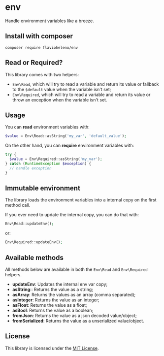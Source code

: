 # env
Handle environment variables like a breeze.

## Install with composer

```shell
composer require flavioheleno/env
```

## Read or Required?

This library comes with two helpers:
 - `Env\Read`, which will try to read a variable and return its value or fallback to the `$default` value when the variable isn't set;
 - `Env\Required`, which will try to read a variable and return its value or throw an exception when the variable isn't set.

## Usage

You can **read** environment variables with:

```php
$value = Env\Read::asString('my_var', 'default_value');
```

On the other hand, you can **require** environment variables with:

```php
try {
  $value = Env\Required::asString('my_var');
} catch (RuntimeException $exception) {
  // handle exception
}
```

## Immutable environment

The library loads the environment variables into a internal copy on the first method call.

If you ever need to update the internal copy, you can do that with:

```php
Env\Read::updateEnv();
```

or:

```php
Env\Required::updateEnv();
```

## Available methods

All methods below are available in both the `Env\Read` and `Env\Required` helpers.

- **updateEnv**: Updates the internal env var copy;
- **asString**:: Returns the value as a string;
- **asArray**: Returns the values as an array (comma separated);
- **asInteger**: Returns the value as an integer;
- **asFloat**: Returns the value as a float;
- **asBool**: Returns the value as a boolean;
- **fromJson**: Returns the value as a json decoded value/object;
- **fromSerialized**: Returns the value as a unserialized value/object.

## License

This library is licensed under the [MIT License](LICENSE).
